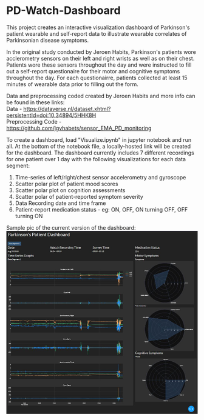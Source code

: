 # PD-Watch-Dashboard
This project creates an interactive visualization dashboard of Parkinson's patient wearable and self-report data to illustrate wearable correlates of Parkinsonian disease symptoms.

In the original study conducted by Jeroen Habits, Parkinson's patients wore acclerometry sensors on their left and right wrists as well as on their chest.  Patients wore these sensors throughout the day and were instructed to fill out a self-report questionaire for their motor and cognitive symptoms throughout the day.  For each questionairre, patients collected at least 15 minutes of wearable data prior to filling out the form.

Data and preprocessing coded created by Jeroen Habits and more info can be found in these links:<br>
Data - https://dataverse.nl/dataset.xhtml?persistentId=doi:10.34894/5HHK8H <br>
Preprocessing Code - https://github.com/jgvhabets/sensor_EMA_PD_monitoring <br>

To create a dashboard, load "Visualize.ipynb" in jupyter notebook and run all.  At the bottom of the notebook file, a locally-hosted link will be created for the dashboard.  The dashboard currently includes 7 different recordings for one patient over 1 day with the following visualizations for each data segment:<br>
1. Time-series of left/right/chest sensor accelerometry and gyroscope
2. Scatter polar plot of patient mood scores
3. Scatter polar plot on cognition assessments
4. Scatter polar of patient-reported symptom severity
5. Data Recording date and time frame
6. Patient-report medication status - eg: ON, OFF, ON turning OFF, OFF turning ON

Sample pic of the current version of the dashboard:
![Screenshot](https://github.com/BobbyWilt/PD-Watch-Dashboard/blob/main/sample/dashboard_2.0.jpg)
